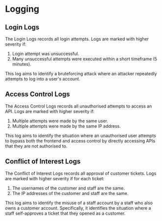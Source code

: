 # Logging

## Login Logs

The Login Logs records all login attempts.
Logs are marked with higher severity if:

1. Login attempt was unsuccessful.
2. Many unsuccessful attempts were executed within a short timeframe (5 minutes).

This log aims to identify a bruteforcing attack where an attacker repeatedly attempts to log into a user's account.

## Access Control Logs

The Access Control Logs records all unauthorised attempts to access an API.
Logs are marked with higher severity if:

1. Multiple attempts were made by the same user.
2. Multiple attempts were made by the same IP address.

This log aims to identify the situation where an unauthorised user attempts to bypass both the frontend and access control by directly accessing APIs that they are not authorised to.

## Conflict of Interest Logs

The Conflict of Interest Logs records all approval of customer tickets.
Logs are marked with higher severity if for each ticket:

1. The usernames of the customer and staff are the same.
2. The IP addresses of the customer and staff are the same.

This log aims to identify the misuse of a staff account by a staff who also owns a customer account. Specifically, it identifies the situation where a staff self-approves a ticket that they opened as a customer.
